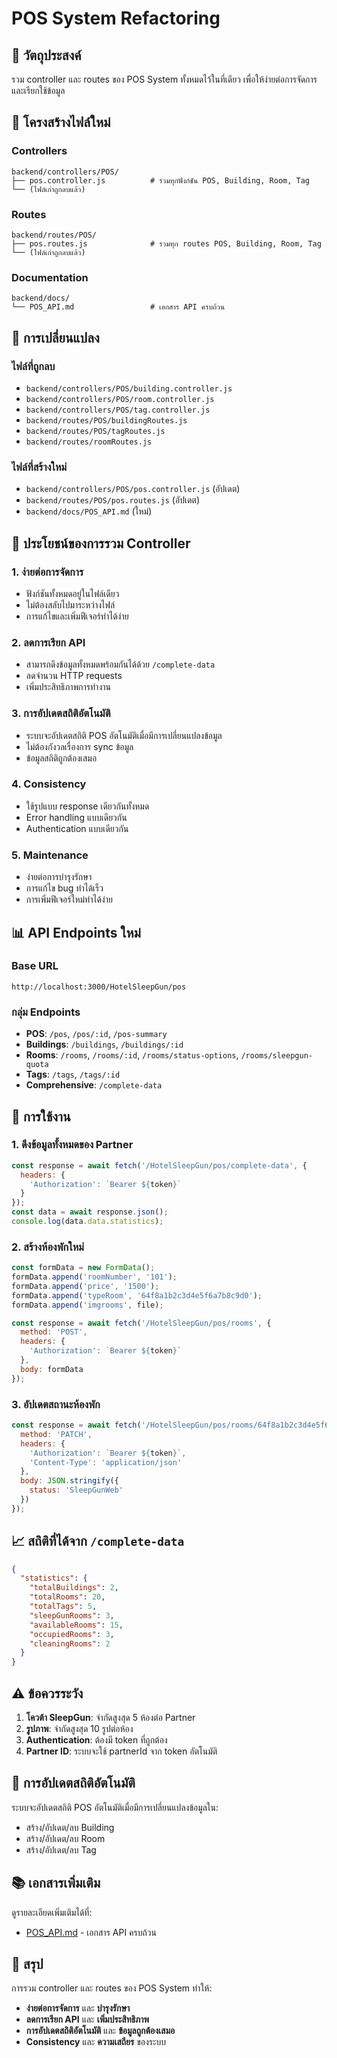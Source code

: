 # POS System Refactoring

## 🎯 วัตถุประสงค์
รวม controller และ routes ของ POS System ทั้งหมดไว้ในที่เดียว เพื่อให้ง่ายต่อการจัดการและเรียกใช้ข้อมูล

## 📁 โครงสร้างไฟล์ใหม่

### Controllers
```
backend/controllers/POS/
├── pos.controller.js          # รวมทุกฟังก์ชัน POS, Building, Room, Tag
└── (ไฟล์เก่าถูกลบแล้ว)
```

### Routes
```
backend/routes/POS/
├── pos.routes.js              # รวมทุก routes POS, Building, Room, Tag
└── (ไฟล์เก่าถูกลบแล้ว)
```

### Documentation
```
backend/docs/
└── POS_API.md                 # เอกสาร API ครบถ้วน
```

## 🔄 การเปลี่ยนแปลง

### ไฟล์ที่ถูกลบ
- `backend/controllers/POS/building.controller.js`
- `backend/controllers/POS/room.controller.js`
- `backend/controllers/POS/tag.controller.js`
- `backend/routes/POS/buildingRoutes.js`
- `backend/routes/POS/tagRoutes.js`
- `backend/routes/roomRoutes.js`

### ไฟล์ที่สร้างใหม่
- `backend/controllers/POS/pos.controller.js` (อัปเดต)
- `backend/routes/POS/pos.routes.js` (อัปเดต)
- `backend/docs/POS_API.md` (ใหม่)

## 🚀 ประโยชน์ของการรวม Controller

### 1. **ง่ายต่อการจัดการ**
- ฟังก์ชันทั้งหมดอยู่ในไฟล์เดียว
- ไม่ต้องสลับไปมาระหว่างไฟล์
- การแก้ไขและเพิ่มฟีเจอร์ทำได้ง่าย

### 2. **ลดการเรียก API**
- สามารถดึงข้อมูลทั้งหมดพร้อมกันได้ด้วย `/complete-data`
- ลดจำนวน HTTP requests
- เพิ่มประสิทธิภาพการทำงาน

### 3. **การอัปเดตสถิติอัตโนมัติ**
- ระบบจะอัปเดตสถิติ POS อัตโนมัติเมื่อมีการเปลี่ยนแปลงข้อมูล
- ไม่ต้องกังวลเรื่องการ sync ข้อมูล
- ข้อมูลสถิติถูกต้องเสมอ

### 4. **Consistency**
- ใช้รูปแบบ response เดียวกันทั้งหมด
- Error handling แบบเดียวกัน
- Authentication แบบเดียวกัน

### 5. **Maintenance**
- ง่ายต่อการบำรุงรักษา
- การแก้ไข bug ทำได้เร็ว
- การเพิ่มฟีเจอร์ใหม่ทำได้ง่าย

## 📊 API Endpoints ใหม่

### Base URL
```
http://localhost:3000/HotelSleepGun/pos
```

### กลุ่ม Endpoints
- **POS**: `/pos`, `/pos/:id`, `/pos-summary`
- **Buildings**: `/buildings`, `/buildings/:id`
- **Rooms**: `/rooms`, `/rooms/:id`, `/rooms/status-options`, `/rooms/sleepgun-quota`
- **Tags**: `/tags`, `/tags/:id`
- **Comprehensive**: `/complete-data`

## 🔧 การใช้งาน

### 1. ดึงข้อมูลทั้งหมดของ Partner
```javascript
const response = await fetch('/HotelSleepGun/pos/complete-data', {
  headers: {
    'Authorization': `Bearer ${token}`
  }
});
const data = await response.json();
console.log(data.data.statistics);
```

### 2. สร้างห้องพักใหม่
```javascript
const formData = new FormData();
formData.append('roomNumber', '101');
formData.append('price', '1500');
formData.append('typeRoom', '64f8a1b2c3d4e5f6a7b8c9d0');
formData.append('imgrooms', file);

const response = await fetch('/HotelSleepGun/pos/rooms', {
  method: 'POST',
  headers: {
    'Authorization': `Bearer ${token}`
  },
  body: formData
});
```

### 3. อัปเดตสถานะห้องพัก
```javascript
const response = await fetch('/HotelSleepGun/pos/rooms/64f8a1b2c3d4e5f6a7b8c9d0/status', {
  method: 'PATCH',
  headers: {
    'Authorization': `Bearer ${token}`,
    'Content-Type': 'application/json'
  },
  body: JSON.stringify({
    status: 'SleepGunWeb'
  })
});
```

## 📈 สถิติที่ได้จาก `/complete-data`

```json
{
  "statistics": {
    "totalBuildings": 2,
    "totalRooms": 20,
    "totalTags": 5,
    "sleepGunRooms": 3,
    "availableRooms": 15,
    "occupiedRooms": 3,
    "cleaningRooms": 2
  }
}
```

## ⚠️ ข้อควรระวัง

1. **โควต้า SleepGun**: จำกัดสูงสุด 5 ห้องต่อ Partner
2. **รูปภาพ**: จำกัดสูงสุด 10 รูปต่อห้อง
3. **Authentication**: ต้องมี token ที่ถูกต้อง
4. **Partner ID**: ระบบจะใช้ partnerId จาก token อัตโนมัติ

## 🔄 การอัปเดตสถิติอัตโนมัติ

ระบบจะอัปเดตสถิติ POS อัตโนมัติเมื่อมีการเปลี่ยนแปลงข้อมูลใน:
- สร้าง/อัปเดต/ลบ Building
- สร้าง/อัปเดต/ลบ Room
- สร้าง/อัปเดต/ลบ Tag

## 📚 เอกสารเพิ่มเติม

ดูรายละเอียดเพิ่มเติมได้ที่:
- [POS_API.md](./docs/POS_API.md) - เอกสาร API ครบถ้วน

## 🎉 สรุป

การรวม controller และ routes ของ POS System ทำให้:
- **ง่ายต่อการจัดการ** และ **บำรุงรักษา**
- **ลดการเรียก API** และ **เพิ่มประสิทธิภาพ**
- **การอัปเดตสถิติอัตโนมัติ** และ **ข้อมูลถูกต้องเสมอ**
- **Consistency** และ **ความเสถียร** ของระบบ 